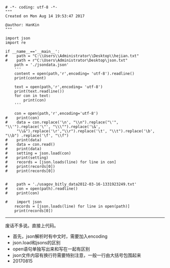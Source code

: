     # -*- coding: utf-8 -*-
    """
    Created on Mon Aug 14 19:53:47 2017

    @author: HanKin
    """

    import json
    import re

    if __name__=='__main__':
    #    path = "C:\\Users\\Administrator\\Desktop\\hejian.txt"
    #    path = r"C:\Users\Administrator\Desktop\json.txt"
        path = './jsondata.json'
        '''
        content = open(path,'r',encoding= 'utf-8').readline()
        print(content)
        
        text = open(path,'r',encoding= 'utf-8') 
        print(text.readline())
        for con in text:
            print(con)
        '''    

        con = open(path,'r',encoding='utf-8')
    #    print(con)
    #    data = con.replace('\n', "\\n").replace("\'", "\\'").replace('\"', "\\\"").replace('\&',
         "\\&").replace('\r',"\\r").replace('\t', "\\t").replace('\b', "\\b") .replace('\f', "\\f")
    #    print(data)
    #    data = con.read()
    #    print(data)
    #    setting = json.load(con)
    #    print(setting)
    #    records = [json.loads(line) for line in con]
    #    print(records[0])
    #    print(records[0])


    #    path = './usagov_bitly_data2012-03-16-1331923249.txt'
    #    con = open(path).readline()
    #    print(con)
        
    #    import json
        records = [json.loads(line) for line in open(path)]
        print(records[0])
---
废话不多说。直接上代码。  
+ 首先，json解析时有中文时，需要加入encoding
+ json.load和jsons的区别
+ open语句单独写出来和写在一起有区别
+ json文件内容有换行符需要特别注意，一般一行由大括号包围起来
+ 20170815